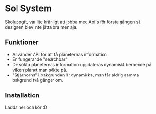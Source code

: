 # Sol System

Skoluppgft, var lite krånligt att jobba med Api's för första gången så designen blev inte jätta bra men aja.

## Funktioner
- Använder API för att få planeternas information
- En fungerande "searchbar"
- De sökta planeternas information uppdateras dynamiskt beroende på vilken planet man sökte på.
- "Stjärnorna" i bakgrunden är dynamiska, man får aldrig samma bakgrund två gånger om.

## Installation

Ladda ner och kör :D
